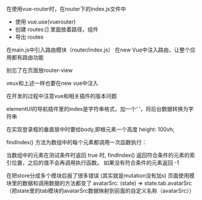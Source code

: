 在使用vue-router时，在router下的index.js文件中
- 使用 vue.use(vuerouter)
- 创建 routes:[] 里面放着路径，组件
- 导出 routes

在main.js中引入路由模块（router/index.js）
在new Vue中注入路由，让整个应用都有路由功能

别忘了在页面放router-view

veux和上述一样也要在new vue中注入

在开发的过程中注意vue和相关插件的版本问题

elementUI的导航插件里的index是字符串格式，加一个‘ ’，将后台数据转换为字符串

在实现登录框的垂直居中时要给body,即根元素一个高度 height: 100vh;

findIndex() 方法为数组中的每个元素都调用一次函数执行：

当数组中的元素在测试条件时返回 true 时, findIndex() 返回符合条件的元素的索引位置，之后的值不会再调用执行函数。
如果没有符合条件的元素返回 -1

在把store分成多个模块后报了很多错误 (其实就是mutation没有加s)
页面使用模块里的数据和调用数据的方法都变了
 avatarSrc: (state) => state.tab.avatarSrc（把state里的tab模块的avatarSrc数据映射到前面的自定义名称（avatarSrc））